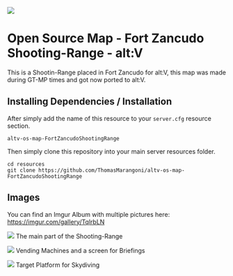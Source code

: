 ![](https://i.imgur.com/oe1mZN8.jpg)

# Open Source Map - Fort Zancudo Shooting-Range - alt:V
This is a Shootin-Range placed in Fort Zancudo for alt:V, this map was made during GT-MP times and got now ported to alt:V.

## Installing Dependencies / Installation

After simply add the name of this resource to your `server.cfg` resource section.

`altv-os-map-FortZancudoShootingRange`

Then simply clone this repository into your main server resources folder.

```
cd resources
git clone https://github.com/ThomasMarangoni/altv-os-map-FortZancudoShootingRange
```

## Images
You can find an Imgur Album with multiple pictures here:
https://imgur.com/gallery/TqlrbLN

![](https://i.imgur.com/oe1mZN8.jpg)
The main part of the Shooting-Range

![](https://i.imgur.com/a1KcONB.jpg)
Vending Machines and a screen for Briefings

![](https://i.imgur.com/VVOlsNX.jpg)
Target Platform for Skydiving
